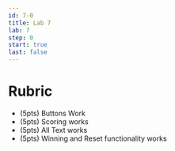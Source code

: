 ```yaml
---
id: 7-0
title: Lab 7
lab: 7
step: 0
start: true
last: false
---
```


# Rubric

- (5pts) Buttons Work
- (5pts) Scoring works
- (5pts) All Text works
- (5pts) Winning and Reset functionality works